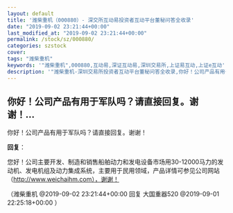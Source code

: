 ```yaml
---
layout: default
title: '潍柴重机（000880）- 深交所互动易投资者互动平台董秘问答全收录'
date: "2019-09-02 23:21:44+00:00"
last_modified_at: "2019-09-02 23:21:44+00:00"
permalink: /stock/sz/000880/
categories: szstock
cover: 
tags: "潍柴重机"
keywords: '"潍柴重机",000880,互动易,深证互动易,深圳交易所,上证易互动,上证e互动'
description: '"潍柴重机-深圳交易所投资者互动平台董秘问答全收录,你好！公司产品有用于军队吗？请直接回复。谢谢！"'
---
```


## 你好！公司产品有用于军队吗？请直接回复。谢谢！...

你好！公司产品有用于军队吗？请直接回复。谢谢！

**回复**：

您好！公司主要开发、制造和销售船舶动力和发电设备市场用30-12000马力的发动机、发电机组及动力集成系统，主要用于民用领域，产品详情可参见公司网站（http://www.weichaihm.com），谢谢！ 

（潍柴重机  @2019-09-02 23:21:44+00:00 回复 大国重器520  @2019-09-01 22:25:18+00:00 ）

